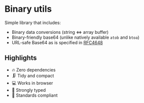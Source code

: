 # Binary utils

Simple library that includes:

- Binary data conversions (string ⇔ array buffer)
- Binary-friendly base64 (unlike natively available `atob` and `btoa`)
- URL-safe Base64 as is specified in [RFC4648](https://www.ietf.org/rfc/rfc4648.txt)

## Highlights

- 🔥 Zero dependencies
- 🗜 Tidy and compact
- 💻 Works in browser
- 🔬 Strongly typed
- 🌟 Standards compliant
